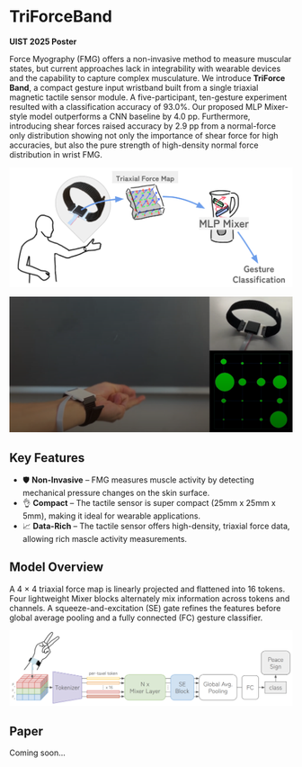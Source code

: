 # TriForceBand
**UIST 2025 Poster**

Force Myography (FMG) offers a non-invasive method to measure muscular states, but current approaches lack in integrability with wearable devices and the capability to capture complex musculature. We introduce **TriForce Band**, a compact gesture input wristband built from a single triaxial magnetic tactile sensor module. A five-participant, ten-gesture experiment resulted with a classification accuracy of 93.0%. Our proposed MLP Mixer-style model outperforms a CNN baseline by 4.0 pp. Furthermore, introducing shear forces raised accuracy by 2.9 pp from a normal-force only distribution showing not only the importance of shear force for high accuracies, but also the pure strength of high-density normal force distribution in wrist FMG.

![overview](figures/teaser.png) 

![pictures](figures/wear.png)

## Key Features

- 🛡️ **Non-Invasive** – FMG measures muscle activity by detecting mechanical pressure changes on the skin surface.
- 👌 **Compact** – The tactile sensor is super compact (25mm x 25mm x 5mm), making it ideal for wearable applications.
- 📈 **Data-Rich** – The tactile sensor offers high-density, triaxial force data, allowing rich mascle activity measurements.

## Model Overview

A 4 × 4 triaxial force map is linearly projected and flattened into 16 tokens. Four lightweight Mixer blocks alternately mix information across tokens and channels. A squeeze-and-excitation (SE) gate refines the features before global average pooling and a fully connected (FC) gesture classifier.

![model](figures/modeldiagram.png)

## Paper

Coming soon...
